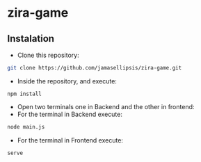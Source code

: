 # zira-game

## Instalation
*  Clone this repository:
```sh
git clone https://github.com/jamasellipsis/zira-game.git
```
* Inside the repository, and execute:
```
npm install
```
* Open two terminals one in Backend and the other in frontend:
* For the terminal in Backend execute:
```sh
node main.js
```
* For the terminal in Frontend execute:
```sh
serve
```
